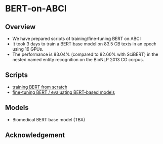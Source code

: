 # BERT-on-ABCI

## Overview

- We have prepared scripts of training/fine-tuning BERT on ABCI
- It took 3 days to train a BERT base model on 83.5 GB texts in an epoch using 16 GPUs. 
- The performance is 83.04% (compared to 82.60% with SciBERT) in the nested named entity recognition on the BioNLP 2013 CG corpus.

## Scripts

- [training BERT from scratch](https://github.com/aistairc/kirt_bert_on_abci)
- [fine-tuning BERT / evaluating BERT-based models](https://github.com/aistairc/kirt_bert_finetuning)

## Models

- Biomedical BERT base model (TBA)

## Acknowledgement

